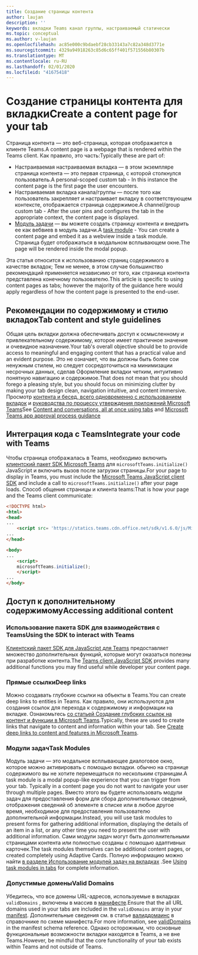 ```yaml
---
title: Создание страницы контента
author: laujan
description: ''
keywords: вкладки Teams канал группы, настраиваемый статически
ms.topic: conceptual
ms.author: v-laujan
ms.openlocfilehash: ac85e000c9bdaebf28cb33143a7c82a348d3771e
ms.sourcegitcommit: 4329a94918263c85d6c65ff401f571556b80307b
ms.translationtype: MT
ms.contentlocale: ru-RU
ms.lasthandoff: 02/01/2020
ms.locfileid: "41675418"
---
```

# <a name="create-a-content-page-for-your-tab"></a><span data-ttu-id="1e8a6-103">Создание страницы контента для вкладки</span><span class="sxs-lookup"><span data-stu-id="1e8a6-103">Create a content page for your tab</span></span>

<span data-ttu-id="1e8a6-104">Страница контента — это веб-страница, которая отображается в клиенте Teams.</span><span class="sxs-lookup"><span data-stu-id="1e8a6-104">A content page is a webpage that is rendered within the Teams client.</span></span> <span data-ttu-id="1e8a6-105">Как правило, это часть:</span><span class="sxs-lookup"><span data-stu-id="1e8a6-105">Typically these are part of:</span></span>

* <span data-ttu-id="1e8a6-106">Настраиваемая настраиваемая вкладка — в этом экземпляре страница контента — это первая страница, с которой столкнулся пользователь.</span><span class="sxs-lookup"><span data-stu-id="1e8a6-106">A personal-scoped custom tab - In this instance the content page is the first page the user encounters.</span></span>
* <span data-ttu-id="1e8a6-107">Настраиваемая вкладка канала/группы — после того как пользователь закрепляет и настраивает вкладку в соответствующем контексте, отображается страница содержимое.</span><span class="sxs-lookup"><span data-stu-id="1e8a6-107">A channel/group custom tab - After the user pins and configures the tab in the appropriate context, the content page is displayed.</span></span>
* <span data-ttu-id="1e8a6-108">[Модуль задачи](~/task-modules-and-cards/what-are-task-modules.md) — вы можете создать страницу контента и внедрить ее как вебвиев в модуль задачи.</span><span class="sxs-lookup"><span data-stu-id="1e8a6-108">A [task module](~/task-modules-and-cards/what-are-task-modules.md) - You can create a content page and embed it as a webview inside a task module.</span></span> <span data-ttu-id="1e8a6-109">Страница будет отображаться в модальном всплывающем окне.</span><span class="sxs-lookup"><span data-stu-id="1e8a6-109">The page will be rendered inside the modal popup.</span></span>

<span data-ttu-id="1e8a6-110">Эта статья относится к использованию страниц содержимого в качестве вкладок; Тем не менее, в этом случае большинство рекомендаций применяется независимо от того, как страница контента представлена конечному пользователю.</span><span class="sxs-lookup"><span data-stu-id="1e8a6-110">This article is specific to using content pages as tabs; however the majority of the guidance here would apply regardless of how the content page is presented to the end-user.</span></span>

## <a name="tab-content-and-style-guidelines"></a><span data-ttu-id="1e8a6-111">Рекомендации по содержимому и стилю вкладок</span><span class="sxs-lookup"><span data-stu-id="1e8a6-111">Tab content and style guidelines</span></span>

<span data-ttu-id="1e8a6-112">Общая цель вкладки должна обеспечивать доступ к осмысленному и привлекательному содержимому, которое имеет практичное значение и очевидное назначение.</span><span class="sxs-lookup"><span data-stu-id="1e8a6-112">Your tab's overall objective should be to provide access to meaningful and engaging content that has a practical value and an evident purpose.</span></span> <span data-ttu-id="1e8a6-113">Это не означает, что вы должны быть более сои ненужным стилем, но следует сосредоточиться на минимизации несрочных данных, сделав Оформление вкладки четким, интуитивно понятную навигацию и содержимое.</span><span class="sxs-lookup"><span data-stu-id="1e8a6-113">That does not mean that you should forego a pleasing style, but you should focus on minimizing clutter by making your tab design clean, navigation intuitive, and content immersive.</span></span> <span data-ttu-id="1e8a6-114">Просмотр [контента и бесед, всего одновременно с использованием вкладок](~/tabs/design/tabs.md) и [руководства по процессу утверждения приложений Microsoft Teams](~/concepts/deploy-and-publish/appsource/prepare/frequently-failed-cases.md)</span><span class="sxs-lookup"><span data-stu-id="1e8a6-114">See [Content and conversations, all at once using tabs](~/tabs/design/tabs.md) and [Microsoft Teams app approval process guidance](~/concepts/deploy-and-publish/appsource/prepare/frequently-failed-cases.md)</span></span>

## <a name="integrate-your-code-with-teams"></a><span data-ttu-id="1e8a6-115">Интеграция кода с Teams</span><span class="sxs-lookup"><span data-stu-id="1e8a6-115">Integrate your code with Teams</span></span>

<span data-ttu-id="1e8a6-116">Чтобы страница отображалась в Teams, необходимо включить [клиентский пакет SDK Microsoft Teams](/javascript/api/overview/msteams-client?view=msteams-client-js-latest) для `microsoftTeams.initialize()` JavaScript и включить вызов после загрузки страницы.</span><span class="sxs-lookup"><span data-stu-id="1e8a6-116">For your page to display in Teams, you must include the [Microsoft Teams JavaScript client SDK](/javascript/api/overview/msteams-client?view=msteams-client-js-latest) and include a call to `microsoftTeams.initialize()` after your page loads.</span></span> <span data-ttu-id="1e8a6-117">Способ общения страницы и клиента teams:</span><span class="sxs-lookup"><span data-stu-id="1e8a6-117">That is how your page and the Teams client communicate:</span></span>

```html
<!DOCTYPE html>
<html>
<head>
...
    <script src= 'https://statics.teams.cdn.office.net/sdk/v1.6.0/js/MicrosoftTeams.min.js'></script>
...
</head>

<body>
...
    <script>
    microsoftTeams.initialize();
    </script>
...
</body>
```

## <a name="accessing-additional-content"></a><span data-ttu-id="1e8a6-118">Доступ к дополнительному содержимому</span><span class="sxs-lookup"><span data-stu-id="1e8a6-118">Accessing additional content</span></span>

### <a name="using-the-sdk-to-interact-with-teams"></a><span data-ttu-id="1e8a6-119">Использование пакета SDK для взаимодействия с Teams</span><span class="sxs-lookup"><span data-stu-id="1e8a6-119">Using the SDK to interact with Teams</span></span>

<span data-ttu-id="1e8a6-120">[Клиентский пакет SDK для JavaScript для Teams](~/tabs/how-to/using-teams-client-sdk.md) предоставляет множество дополнительных функций, которые могут оказаться полезны при разработке контента.</span><span class="sxs-lookup"><span data-stu-id="1e8a6-120">The [Teams client JavaScript SDK](~/tabs/how-to/using-teams-client-sdk.md) provides many additional functions you may find useful while developer your content page.</span></span>

### <a name="deep-links"></a><span data-ttu-id="1e8a6-121">Прямые ссылки</span><span class="sxs-lookup"><span data-stu-id="1e8a6-121">Deep links</span></span>

<span data-ttu-id="1e8a6-122">Можно создавать глубокие ссылки на объекты в Teams.</span><span class="sxs-lookup"><span data-stu-id="1e8a6-122">You can create deep links to entities in Teams.</span></span> <span data-ttu-id="1e8a6-123">Как правило, они используются для создания ссылок для перехода к содержимому и информации на вкладке. Ознакомьтесь [со статьей Создание глубоких ссылок на контент и функции в Microsoft Teams](~/concepts/build-and-test/deep-links.md).</span><span class="sxs-lookup"><span data-stu-id="1e8a6-123">Typically, these are used to create links that navigate to content and information within your tab. See [Create deep links to content and features in Microsoft Teams](~/concepts/build-and-test/deep-links.md).</span></span>

### <a name="task-modules"></a><span data-ttu-id="1e8a6-124">Модули задач</span><span class="sxs-lookup"><span data-stu-id="1e8a6-124">Task Modules</span></span>

<span data-ttu-id="1e8a6-125">Модуль задачи — это модальное всплывающее диалоговое окно, которое можно активировать с помощью вкладки. обычно на странице содержимого вы не хотите перемещаться по нескольким страницам.</span><span class="sxs-lookup"><span data-stu-id="1e8a6-125">A task module is a modal popup-like experience that you can trigger from your tab. Typically in a content page you do not want to navigate your user through multiple pages.</span></span> <span data-ttu-id="1e8a6-126">Вместо этого вы будете использовать модули задач для предоставления форм для сбора дополнительных сведений, отображения сведений об элементе в списке или в любое другое время, необходимое для предоставления пользователю дополнительной информации.</span><span class="sxs-lookup"><span data-stu-id="1e8a6-126">Instead, you will use task modules to present forms for gathering additional information, displaying the details of an item in a list, or any other time you need to present the user with additional information.</span></span> <span data-ttu-id="1e8a6-127">Сами модули задач могут быть дополнительными страницами контента или полностью созданы с помощью адаптивных карточек.</span><span class="sxs-lookup"><span data-stu-id="1e8a6-127">The task modules themselves can be additional content pages, or created completely using Adaptive Cards.</span></span> <span data-ttu-id="1e8a6-128">Полную информацию можно найти [в разделе Использование модулей задач на вкладках](~/task-modules-and-cards/task-modules/task-modules-tabs.md) .</span><span class="sxs-lookup"><span data-stu-id="1e8a6-128">See [Using task modules in tabs](~/task-modules-and-cards/task-modules/task-modules-tabs.md) for complete information.</span></span>

### <a name="valid-domains"></a><span data-ttu-id="1e8a6-129">Допустимые домены</span><span class="sxs-lookup"><span data-stu-id="1e8a6-129">Valid Domains</span></span>

<span data-ttu-id="1e8a6-130">Убедитесь, что все домены URL-адресов, используемые в вкладках `validDomains` , включены в массив в [манифесте](~/concepts/build-and-test/apps-package.md).</span><span class="sxs-lookup"><span data-stu-id="1e8a6-130">Ensure that the all URL domains used in your tabs are included in the `validDomains` array in your [manifest](~/concepts/build-and-test/apps-package.md).</span></span> <span data-ttu-id="1e8a6-131">Дополнительные сведения см. в статье [валиддомаинс](~/resources/schema/manifest-schema.md#validdomains) в справочнике по схеме манифеста.</span><span class="sxs-lookup"><span data-stu-id="1e8a6-131">For more information, see [validDomains](~/resources/schema/manifest-schema.md#validdomains) in the manifest schema reference.</span></span> <span data-ttu-id="1e8a6-132">Однако осторожным, что основные функциональные возможности вкладки находятся в Teams, а не вне Teams.</span><span class="sxs-lookup"><span data-stu-id="1e8a6-132">However, be mindful that the core functionality of your tab exists within Teams and not outside of Teams.</span></span>
